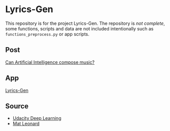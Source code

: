 # Lyrics-Gen
This repository is for the project Lyrics-Gen. The repository is *not complete*, some functions, scripts and data are not included intentionally such as `functions_preprocess.py` or app scripts.

## Post
[Can Artificial Intelligence compose music?](http://www.doganaskan.com/blog/posts/2017-06-10.html)

## App
[Lyrics-Gen](http://www.lyrics-gen.com)

## Source
- [Udacity Deep Learning](https://github.com/udacity/deep-learning)  
- [Mat Leonard](https://github.com/mcleonard)
